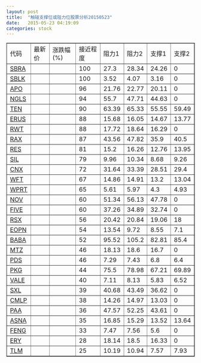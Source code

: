 ```yaml
---
layout: post
title:  "触碰支撑位或阻力位股票分析20150523"
date:   2015-05-23 04:19:09
categories: stock
---
```

<script type="text/javascript">
var stockList = []
stockList.push('gb_sbra');
stockList.push('gb_sblk');
stockList.push('gb_apo');
stockList.push('gb_ngls');
stockList.push('gb_ten');
stockList.push('gb_erus');
stockList.push('gb_rwt');
stockList.push('gb_rax');
stockList.push('gb_res');
stockList.push('gb_sil');
stockList.push('gb_cnx');
stockList.push('gb_wft');
stockList.push('gb_wprt');
stockList.push('gb_nov');
stockList.push('gb_five');
stockList.push('gb_rsx');
stockList.push('gb_eopn');
stockList.push('gb_baba');
stockList.push('gb_mtz');
stockList.push('gb_pds');
stockList.push('gb_pkg');
stockList.push('gb_vale');
stockList.push('gb_sxl');
stockList.push('gb_cmlp');
stockList.push('gb_paa');
stockList.push('gb_asna');
stockList.push('gb_feng');
stockList.push('gb_ery');
stockList.push('gb_tlm');
</script>
<table border="1">
 <tr>
 <td>代码</td>
 <td>最新价</td>
 <td>涨跌幅(%)</td>
 <td>接近程度</td>
 <td>阻力1</td>
 <td>阻力2</td>
 <td>支撑1</td>
 <td>支撑2</td>
</tr>
  <tr id="sbra" class="red">
  <td><a href="http://stock.finance.sina.com.cn/usstock/quotes/SBRA.html" target="_blank">SBRA</a></td><td></td><td></td><td>100</td><td>27.3</td><td>28.34</td><td>24.26</td><td>0</td></tr>
  <tr id="sblk" class="green">
  <td><a href="http://stock.finance.sina.com.cn/usstock/quotes/SBLK.html" target="_blank">SBLK</a></td><td></td><td></td><td>100</td><td>3.52</td><td>4.07</td><td>3.16</td><td>0</td></tr>
  <tr id="apo" class="red">
  <td><a href="http://stock.finance.sina.com.cn/usstock/quotes/APO.html" target="_blank">APO</a></td><td></td><td></td><td>96</td><td>21.76</td><td>22.77</td><td>20.11</td><td>0</td></tr>
  <tr id="ngls" class="green">
  <td><a href="http://stock.finance.sina.com.cn/usstock/quotes/NGLS.html" target="_blank">NGLS</a></td><td></td><td></td><td>94</td><td>55.7</td><td>47.71</td><td>44.63</td><td>0</td></tr>
  <tr id="ten" class="green">
  <td><a href="http://stock.finance.sina.com.cn/usstock/quotes/TEN.html" target="_blank">TEN</a></td><td></td><td></td><td>90</td><td>63.39</td><td>65.33</td><td>55.55</td><td>59.49</td></tr>
  <tr id="erus" class="red">
  <td><a href="http://stock.finance.sina.com.cn/usstock/quotes/ERUS.html" target="_blank">ERUS</a></td><td></td><td></td><td>88</td><td>15.68</td><td>16.05</td><td>14.67</td><td>13.77</td></tr>
  <tr id="rwt" class="green">
  <td><a href="http://stock.finance.sina.com.cn/usstock/quotes/RWT.html" target="_blank">RWT</a></td><td></td><td></td><td>88</td><td>17.72</td><td>18.64</td><td>16.29</td><td>0</td></tr>
  <tr id="rax" class="red">
  <td><a href="http://stock.finance.sina.com.cn/usstock/quotes/RAX.html" target="_blank">RAX</a></td><td></td><td></td><td>87</td><td>43.56</td><td>47.82</td><td>35.9</td><td>40.5</td></tr>
  <tr id="res" class="red">
  <td><a href="http://stock.finance.sina.com.cn/usstock/quotes/RES.html" target="_blank">RES</a></td><td></td><td></td><td>81</td><td>15.2</td><td>16.26</td><td>12.76</td><td>13.95</td></tr>
  <tr id="sil" class="green">
  <td><a href="http://stock.finance.sina.com.cn/usstock/quotes/SIL.html" target="_blank">SIL</a></td><td></td><td></td><td>79</td><td>9.96</td><td>10.34</td><td>8.68</td><td>9.26</td></tr>
  <tr id="cnx" class="red">
  <td><a href="http://stock.finance.sina.com.cn/usstock/quotes/CNX.html" target="_blank">CNX</a></td><td></td><td></td><td>72</td><td>31.64</td><td>33.39</td><td>28.51</td><td>29.4</td></tr>
  <tr id="wft" class="red">
  <td><a href="http://stock.finance.sina.com.cn/usstock/quotes/WFT.html" target="_blank">WFT</a></td><td></td><td></td><td>67</td><td>14.86</td><td>14.91</td><td>13.2</td><td>13.04</td></tr>
  <tr id="wprt" class="red">
  <td><a href="http://stock.finance.sina.com.cn/usstock/quotes/WPRT.html" target="_blank">WPRT</a></td><td></td><td></td><td>65</td><td>5.61</td><td>5.97</td><td>4.3</td><td>4.93</td></tr>
  <tr id="nov" class="red">
  <td><a href="http://stock.finance.sina.com.cn/usstock/quotes/NOV.html" target="_blank">NOV</a></td><td></td><td></td><td>60</td><td>51.34</td><td>56.13</td><td>47.78</td><td>0</td></tr>
  <tr id="five" class="red">
  <td><a href="http://stock.finance.sina.com.cn/usstock/quotes/FIVE.html" target="_blank">FIVE</a></td><td></td><td></td><td>60</td><td>37.26</td><td>34.89</td><td>32.74</td><td>0</td></tr>
  <tr id="rsx" class="red">
  <td><a href="http://stock.finance.sina.com.cn/usstock/quotes/RSX.html" target="_blank">RSX</a></td><td></td><td></td><td>56</td><td>20.42</td><td>20.84</td><td>19.06</td><td>18</td></tr>
  <tr id="eopn" class="green">
  <td><a href="http://stock.finance.sina.com.cn/usstock/quotes/EOPN.html" target="_blank">EOPN</a></td><td></td><td></td><td>54</td><td>13.54</td><td>9.72</td><td>8.55</td><td>7.1</td></tr>
  <tr id="baba" class="red">
  <td><a href="http://stock.finance.sina.com.cn/usstock/quotes/BABA.html" target="_blank">BABA</a></td><td></td><td></td><td>52</td><td>95.52</td><td>105.2</td><td>82.81</td><td>85.4</td></tr>
  <tr id="mtz" class="red">
  <td><a href="http://stock.finance.sina.com.cn/usstock/quotes/MTZ.html" target="_blank">MTZ</a></td><td></td><td></td><td>46</td><td>18.13</td><td>18.6</td><td>16.7</td><td>0</td></tr>
  <tr id="pds" class="red">
  <td><a href="http://stock.finance.sina.com.cn/usstock/quotes/PDS.html" target="_blank">PDS</a></td><td></td><td></td><td>46</td><td>7.29</td><td>7.43</td><td>6.8</td><td>6.4</td></tr>
  <tr id="pkg" class="green">
  <td><a href="http://stock.finance.sina.com.cn/usstock/quotes/PKG.html" target="_blank">PKG</a></td><td></td><td></td><td>44</td><td>75.5</td><td>78.98</td><td>67.21</td><td>69.89</td></tr>
  <tr id="vale" class="green">
  <td><a href="http://stock.finance.sina.com.cn/usstock/quotes/VALE.html" target="_blank">VALE</a></td><td></td><td></td><td>40</td><td>7.11</td><td>8.13</td><td>5.83</td><td>6.52</td></tr>
  <tr id="sxl" class="green">
  <td><a href="http://stock.finance.sina.com.cn/usstock/quotes/SXL.html" target="_blank">SXL</a></td><td></td><td></td><td>39</td><td>40.68</td><td>43.49</td><td>36.62</td><td>0</td></tr>
  <tr id="cmlp" class="red">
  <td><a href="http://stock.finance.sina.com.cn/usstock/quotes/CMLP.html" target="_blank">CMLP</a></td><td></td><td></td><td>38</td><td>14.26</td><td>14.97</td><td>13.03</td><td>0</td></tr>
  <tr id="paa" class="green">
  <td><a href="http://stock.finance.sina.com.cn/usstock/quotes/PAA.html" target="_blank">PAA</a></td><td></td><td></td><td>36</td><td>47.57</td><td>52.25</td><td>43.61</td><td>0</td></tr>
  <tr id="asna" class="red">
  <td><a href="http://stock.finance.sina.com.cn/usstock/quotes/ASNA.html" target="_blank">ASNA</a></td><td></td><td></td><td>35</td><td>16.85</td><td>15.29</td><td>13.52</td><td>13.64</td></tr>
  <tr id="feng" class="red">
  <td><a href="http://stock.finance.sina.com.cn/usstock/quotes/FENG.html" target="_blank">FENG</a></td><td></td><td></td><td>33</td><td>7.47</td><td>7.56</td><td>5.6</td><td>0</td></tr>
  <tr id="ery" class="red">
  <td><a href="http://stock.finance.sina.com.cn/usstock/quotes/ERY.html" target="_blank">ERY</a></td><td></td><td></td><td>28</td><td>18.14</td><td>18.5</td><td>16.33</td><td>0</td></tr>
  <tr id="tlm" class="green">
  <td><a href="http://stock.finance.sina.com.cn/usstock/quotes/TLM.html" target="_blank">TLM</a></td><td></td><td></td><td>25</td><td>10.19</td><td>10.94</td><td>7.57</td><td>7.93</td></tr>
</table>
